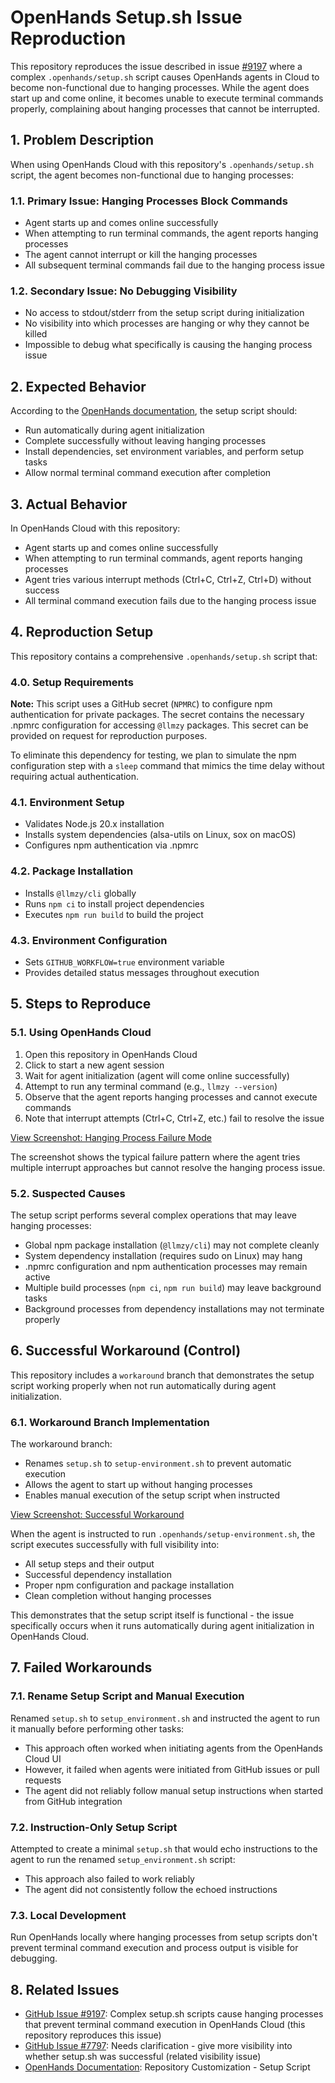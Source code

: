 # OpenHands Setup.sh Issue Reproduction

This repository reproduces the issue described in issue
[#9197](https://github.com/All-Hands-AI/OpenHands/issues/9197) where a complex
`.openhands/setup.sh` script causes OpenHands agents in Cloud to become
non-functional due to hanging processes. While the agent does start up and come
online, it becomes unable to execute terminal commands properly, complaining
about hanging processes that cannot be interrupted.

## 1. Problem Description

When using OpenHands Cloud with this repository's `.openhands/setup.sh` script,
the agent becomes non-functional due to hanging processes:

### 1.1. Primary Issue: Hanging Processes Block Commands

- Agent starts up and comes online successfully
- When attempting to run terminal commands, the agent reports hanging processes
- The agent cannot interrupt or kill the hanging processes
- All subsequent terminal commands fail due to the hanging process issue

### 1.2. Secondary Issue: No Debugging Visibility

- No access to stdout/stderr from the setup script during initialization
- No visibility into which processes are hanging or why they cannot be killed
- Impossible to debug what specifically is causing the hanging process issue

## 2. Expected Behavior

According to the [OpenHands
documentation](https://docs.all-hands.dev/usage/prompting/repository), the setup
script should:

- Run automatically during agent initialization
- Complete successfully without leaving hanging processes
- Install dependencies, set environment variables, and perform setup tasks
- Allow normal terminal command execution after completion

## 3. Actual Behavior

In OpenHands Cloud with this repository:

- Agent starts up and comes online successfully
- When attempting to run terminal commands, agent reports hanging processes
- Agent tries various interrupt methods (Ctrl+C, Ctrl+Z, Ctrl+D) without success
- All terminal command execution fails due to the hanging process issue

## 4. Reproduction Setup

This repository contains a comprehensive `.openhands/setup.sh` script that:

### 4.0. Setup Requirements

**Note:** This script uses a GitHub secret (`NPMRC`) to configure npm
authentication for private packages. The secret contains the necessary .npmrc
configuration for accessing `@llmzy` packages. This secret can be provided on
request for reproduction purposes.

To eliminate this dependency for testing, we plan to simulate the npm
configuration step with a `sleep` command that mimics the time delay without
requiring actual authentication.

### 4.1. Environment Setup

- Validates Node.js 20.x installation
- Installs system dependencies (alsa-utils on Linux, sox on macOS)
- Configures npm authentication via .npmrc

### 4.2. Package Installation

- Installs `@llmzy/cli` globally
- Runs `npm ci` to install project dependencies
- Executes `npm run build` to build the project

### 4.3. Environment Configuration

- Sets `GITHUB_WORKFLOW=true` environment variable
- Provides detailed status messages throughout execution

## 5. Steps to Reproduce

### 5.1. Using OpenHands Cloud

1. Open this repository in OpenHands Cloud
2. Click to start a new agent session
3. Wait for agent initialization (agent will come online successfully)
4. Attempt to run any terminal command (e.g., `llmzy --version`)
5. Observe that the agent reports hanging processes and cannot execute commands
6. Note that interrupt attempts (Ctrl+C, Ctrl+Z, etc.) fail to resolve the issue

[View Screenshot: Hanging Process Failure Mode](media/failure-mode.png)

The screenshot shows the typical failure pattern where the agent tries multiple
interrupt approaches but cannot resolve the hanging process issue.

### 5.2. Suspected Causes

The setup script performs several complex operations that may leave hanging
processes:

- Global npm package installation (`@llmzy/cli`) may not complete cleanly
- System dependency installation (requires sudo on Linux) may hang
- .npmrc configuration and npm authentication processes may remain active
- Multiple build processes (`npm ci`, `npm run build`) may leave background
  tasks
- Background processes from dependency installations may not terminate properly

## 6. Successful Workaround (Control)

This repository includes a `workaround` branch that demonstrates the setup
script working properly when not run automatically during agent initialization.

### 6.1. Workaround Branch Implementation

The workaround branch:

- Renames `setup.sh` to `setup-environment.sh` to prevent automatic execution
- Allows the agent to start up without hanging processes
- Enables manual execution of the setup script when instructed

[View Screenshot: Successful Workaround](media/workaround.png)

When the agent is instructed to run `.openhands/setup-environment.sh`, the
script executes successfully with full visibility into:

- All setup steps and their output
- Successful dependency installation
- Proper npm configuration and package installation
- Clean completion without hanging processes

This demonstrates that the setup script itself is functional - the issue
specifically occurs when it runs automatically during agent initialization in
OpenHands Cloud.

## 7. Failed Workarounds

### 7.1. Rename Setup Script and Manual Execution

Renamed `setup.sh` to `setup_environment.sh` and instructed the agent to run it
manually before performing other tasks:

- This approach often worked when initiating agents from the OpenHands Cloud UI
- However, it failed when agents were initiated from GitHub issues or pull
  requests
- The agent did not reliably follow manual setup instructions when started from
  GitHub integration

### 7.2. Instruction-Only Setup Script

Attempted to create a minimal `setup.sh` that would echo instructions to the
agent to run the renamed `setup_environment.sh` script:

- This approach also failed to work reliably
- The agent did not consistently follow the echoed instructions

### 7.3. Local Development

Run OpenHands locally where hanging processes from setup scripts don't prevent
terminal command execution and process output is visible for debugging.

## 8. Related Issues

- [GitHub Issue #9197](https://github.com/All-Hands-AI/OpenHands/issues/9197):
  Complex setup.sh scripts cause hanging processes that prevent terminal command
  execution in OpenHands Cloud (this repository reproduces this issue)
- [GitHub Issue #7797](https://github.com/All-Hands-AI/OpenHands/issues/7797):
  Needs clarification - give more visibility into whether setup.sh was
  successful (related visibility issue)
- [OpenHands
  Documentation](https://docs.all-hands.dev/usage/prompting/repository):
  Repository Customization - Setup Script
